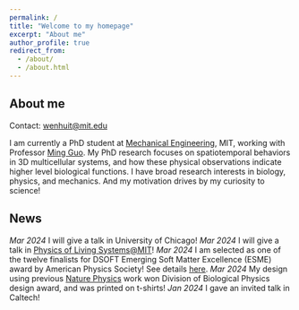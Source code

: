 ```yaml
---
permalink: /
title: "Welcome to my homepage"
excerpt: "About me"
author_profile: true
redirect_from: 
  - /about/
  - /about.html
---
```


About me
----
Contact: [wenhuit@mit.edu](wenhuit@mit.edu)

I am currently a PhD student at [Mechanical Engineering](https://meche.mit.edu), MIT, working with Professor [Ming Guo](https://www.guolab.mit.edu). My PhD research focuses on spatiotemporal behaviors in 3D multicellular systems, and how these physical observations indicate higher level biological functions. I have broad research interests in biology, physics, and mechanics. And my motivation drives by my curiosity to science!

News
----
*Mar 2024*  I will give a talk in University of Chicago!
*Mar 2024*  I will give a talk in [Physics of Living Systems@MIT](https://sites.google.com/view/pls-short-talks/home)!
*Mar 2024*  I am selected as one of the twelve finalists for DSOFT Emerging Soft Matter Excellence (ESME) award by American Physics Society! See details [here](https://engage.aps.org/dsoft/honors/esme-award?_gl=1*tgc5yb*_ga*MjAwNTYxNDM4Mi4xNjY5NzYxMTk5*_ga_1CCM6YP0WF*MTcwOTA3MTg5MS4xMzAuMC4xNzA5MDcxODkxLjYwLjAuMA..).
*Mar 2024*  My design using previous [Nature Physics](https://www.nature.com/articles/s41567-022-01747-0) work won Division of Biological Physics design award, and was printed on t-shirts!
*Jan 2024*  I gave an invited talk in Caltech!






